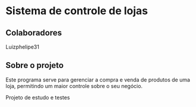 # Sistema de controle de lojas

## Colaboradores
Luizphelipe31

## Sobre o projeto
Este programa serve para gerenciar a compra e venda de produtos
de uma loja, permitindo um maior controle sobre o seu negócio.

Projeto de estudo e testes